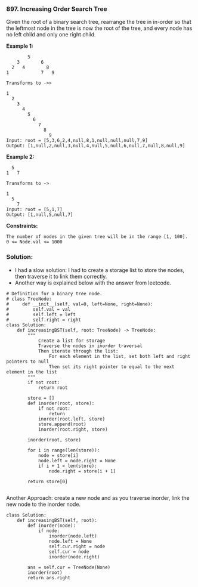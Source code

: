 ### 897. Increasing Order Search Tree

Given the root of a binary search tree, rearrange the tree in in-order so that the leftmost node in the tree is now the root of the tree, and every node has no left child and only one right child. 

**Example 1:**
```
        5
    3        6
  2   4        8
1            7   9

Transforms to ->>

1
  2
    3
      4
        5
          6
            7
              8
                9
Input: root = [5,3,6,2,4,null,8,1,null,null,null,7,9]
Output: [1,null,2,null,3,null,4,null,5,null,6,null,7,null,8,null,9]
```

**Example 2:**
```
  5
1   7

Transforms to ->

1
  5
    7
Input: root = [5,1,7]
Output: [1,null,5,null,7]
``` 

**Constraints:**
```
The number of nodes in the given tree will be in the range [1, 100].
0 <= Node.val <= 1000
```

### Solution:
- I had a slow solution: I had to create a storage list to store the nodes, then traverse it to link them correctly.
- Another way is explained below with the answer from leetcode.
```
# Definition for a binary tree node.
# class TreeNode:
#     def __init__(self, val=0, left=None, right=None):
#         self.val = val
#         self.left = left
#         self.right = right
class Solution:
    def increasingBST(self, root: TreeNode) -> TreeNode:
        """
            Create a list for storage
            Traverse the nodes in inorder traversal
            Then iterate through the list:
                For each element in the list, set both left and right pointers to null
                Then set its right pointer to equal to the next element in the list
        """
        if not root:
            return root
        
        store = []
        def inorder(root, store):
            if not root:
                return
            inorder(root.left, store)
            store.append(root)
            inorder(root.right, store)
       
        inorder(root, store)
        
        for i in range(len(store)):
            node = store[i]
            node.left = node.right = None
            if i + 1 < len(store):
                node.right = store[i + 1]
    
        return store[0]
        
```

Another Approach: create a new node and as you traverse inorder, link the new node to the inorder node.
```
class Solution:
    def increasingBST(self, root):
        def inorder(node):
            if node:
                inorder(node.left)
                node.left = None
                self.cur.right = node
                self.cur = node
                inorder(node.right)

        ans = self.cur = TreeNode(None)
        inorder(root)
        return ans.right
```
